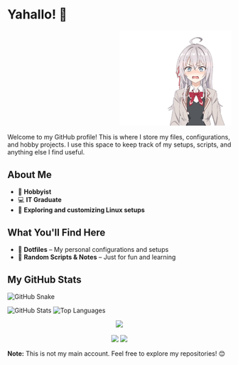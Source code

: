 # Yahallo! 👋

<p align="right">
  <img src="./Images/roshidere.gif" alt="6" width="50%" />
</p>

Welcome to my GitHub profile! This is where I store my files, configurations, and hobby projects. I use this space to keep track of my setups, scripts, and anything else I find useful.

## About Me
- 🎨 **Hobbyist**
- 💻 **IT Graduate**
- 🔧 **Exploring and customizing Linux setups**

## What You'll Find Here
- 📂 **Dotfiles** – My personal configurations and setups
- 📝 **Random Scripts & Notes** – Just for fun and learning

## My GitHub Stats

![GitHub Snake](https://raw.githubusercontent.com/Sumichaaan19/Sumichaaan19/output/github-contribution-grid-snake.svg)

![GitHub Stats](https://github-readme-stats.vercel.app/api?username=Sumichaaan19&show_icons=true&theme=tokyonight)
![Top Languages](https://github-readme-stats.vercel.app/api/top-langs/?username=Sumichaaan19&layout=compact&theme=tokyonight&langs_count=10)

<p align="center">
  <img src="https://github-profile-summary-cards.vercel.app/api/cards/profile-details?username=Sumichaaan19&theme=tokyonight" />
</p>


<p align="center">
  <img src="https://github-profile-summary-cards.vercel.app/api/cards/repos-per-language?username=Sumichaaan19&theme=tokyonight" />
  <img src="https://github-profile-summary-cards.vercel.app/api/cards/most-commit-language?username=Sumichaaan19&theme=tokyonight" />
</p>




**Note:** This is not my main account. Feel free to explore my repositories! 😊

